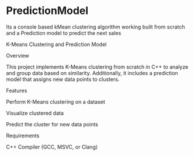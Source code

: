 # PredictionModel
Its a console based kMean clustering algorithm working built from scratch and a Prediction model to predict the next sales


K-Means Clustering and Prediction Model

Overview

This project implements K-Means clustering from scratch in C++ to analyze and group data based on similarity. Additionally, it includes a prediction model that assigns new data points to clusters.

Features

Perform K-Means clustering on a dataset

Visualize clustered data

Predict the cluster for new data points

Requirements

C++ Compiler (GCC, MSVC, or Clang)
